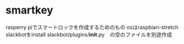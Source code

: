 # smartkey
rasperry piでスマートロックを作成するためのもの
osはraspbian-stretch
slackbotをinstall
slackbot/plugins/__init__.py　の空のファイルを別途作成
